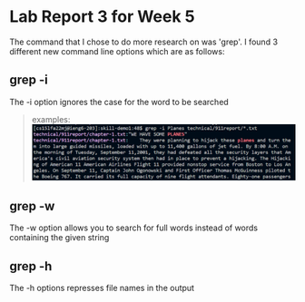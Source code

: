 # Lab Report 3 for Week 5
The command that I chose to do more research on was 'grep'. I found 3 different new command line options which are as follows:
## grep -i 
> 
The -i option ignores the case for the word to be searched 
> examples:
> ![first](i-1.PNG)

## grep -w
>
The -w option allows you to search for full words instead of words containing the given string 

## grep -h
>
The -h options represses file names in the output
